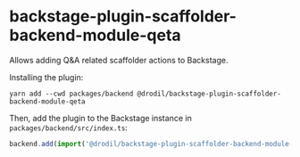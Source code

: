 # backstage-plugin-scaffolder-backend-module-qeta

Allows adding Q&A related scaffolder actions to Backstage.

Installing the plugin:

```shell
yarn add --cwd packages/backend @drodil/backstage-plugin-scaffolder-backend-module-qeta
```

Then, add the plugin to the Backstage instance in `packages/backend/src/index.ts`:

```typescript
backend.add(import('@drodil/backstage-plugin-scaffolder-backend-module-qeta'));
```

